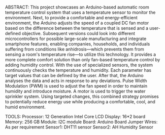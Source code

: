 ABSTRACT:
This project showcases an Arduino-based automatic room temperature control system that uses a
temperature sensor to monitor the environment. Next, to provide a comfortable and energy-efficient environment,
the Arduino adjusts the speed of a coupled DC fan motor based on the difference between the temperature that is 
sensed and a user-defined objective. Subsequent versions could look into different microcontrollers for possible 
large-scale manufacturing and integrate smartphone features, enabling companies, households, and individuals 
suffering from conditions like anhidrosis—which prevents them from sensing a room's temperature rise—to utilize 
this technology. It provides a more complete comfort solution than only fan-based temperature control by adding 
humidity control. With the use of specialized sensors, the system continuously checks the temperature and humidity. 
Each parameter has target values that can be defined by the user. After that, the Arduino analyses the data and acts
in response to any deviations. Pulse Width Modulation (PWM) is used to adjust the fan speed in order to maintain
humidity and introduce moisture. A motor is used to trigger the water sprinkler system. Using targeted changes, this
combined strategy promises to potentially reduce energy use while producing a comfortable, cool, and humid environment.

TOOLS:
Processor: 12 Generation Intel Core
LCD Display: 16*2 board
Memory: 256 GB
Module: I2C module
Board: Arduino Board
Jumper Wires: As per requirement
Sensor1: DHT11 sensor
Sensor2: AH Humidity Sensor

